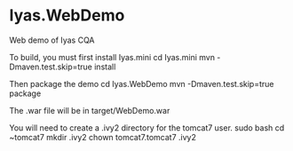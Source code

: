 # Iyas.WebDemo
Web demo of Iyas CQA

To build, you must first install Iyas.mini
cd Iyas.mini
mvn -Dmaven.test.skip=true install

Then package the demo
cd Iyas.WebDemo
mvn -Dmaven.test.skip=true package

The .war file will be in target/WebDemo.war

You will need to create a .ivy2 directory for the tomcat7 user.
sudo bash
cd ~tomcat7
mkdir .ivy2
chown tomcat7.tomcat7 .ivy2

